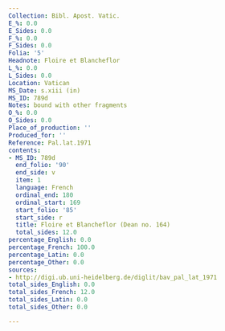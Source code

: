 ```yaml
---
Collection: Bibl. Apost. Vatic.
E_%: 0.0
E_Sides: 0.0
F_%: 0.0
F_Sides: 0.0
Folia: '5'
Headnote: Floire et Blancheflor
L_%: 0.0
L_Sides: 0.0
Location: Vatican
MS_Date: s.xiii (in)
MS_ID: 789d
Notes: bound with other fragments
O_%: 0.0
O_Sides: 0.0
Place_of_production: ''
Produced_for: ''
Reference: Pal.lat.1971
contents:
- MS_ID: 789d
  end_folio: '90'
  end_side: v
  item: 1
  language: French
  ordinal_end: 180
  ordinal_start: 169
  start_folio: '85'
  start_side: r
  title: Floire et Blancheflor (Dean no. 164)
  total_sides: 12.0
percentage_English: 0.0
percentage_French: 100.0
percentage_Latin: 0.0
percentage_Other: 0.0
sources:
- http://digi.ub.uni-heidelberg.de/diglit/bav_pal_lat_1971
total_sides_English: 0.0
total_sides_French: 12.0
total_sides_Latin: 0.0
total_sides_Other: 0.0

---
```

